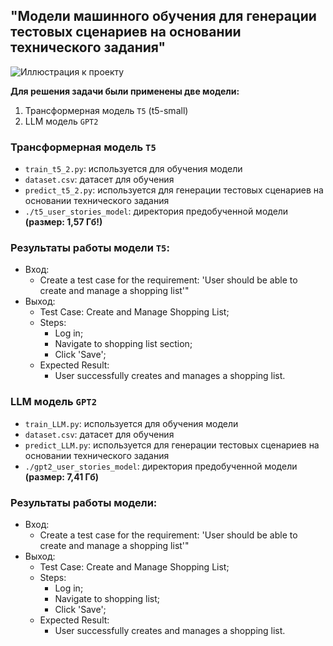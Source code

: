 ## "Модели машинного обучения для генерации тестовых сценариев на основании технического задания"

![Иллюстрация к проекту](https://github.com/artemdashkov/VKR/start_page.PNG)

**Для решения задачи были применены две модели:**
1. Трансформерная модель `Т5` (t5-small)
2. LLM модель `GPT2`

### Трансформерная модель `Т5`
- `train_t5_2.py`: используется для обучения модели
- `dataset.csv`: датасет для обучения
- `predict_t5_2.py`: используется для генерации тестовых сценариев на основании технического задания
- `./t5_user_stories_model`: директория предобученной модели **(размер: 1,57 Гб!)**

### Результаты работы модели `Т5`:
- Вход:
    - Create a test case for the requirement: 'User should be able to create and manage a shopping list'"
- Выход: 
    - Test Case: Create and Manage Shopping List; 
    - Steps: 
        - Log in; 
        - Navigate to shopping list section; 
        - Click 'Save';  
    - Expected Result: 
        - User successfully creates and manages a shopping list.

### LLM модель `GPT2`
- `train_LLM.py`: используется для обучения модели
- `dataset.csv`: датасет для обучения
- `predict_LLM.py`: используется для генерации тестовых сценариев на основании технического задания 
- `./gpt2_user_stories_model`: директория предобученной модели **(размер: 7,41 Гб)**

### Результаты работы модели:
- Вход:
    - Create a test case for the requirement: 'User should be able to create and manage a shopping list'"
- Выход: 
    - Test Case: Create and Manage Shopping List; 
    - Steps: 
        - Log in; 
        - Navigate to shopping list; 
        - Click 'Save'; 
    - Expected Result: 
        - User successfully creates and manages a shopping list.


